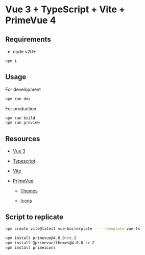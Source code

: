 # Vue 3 + TypeScript + Vite + PrimeVue 4

## Requirements

- node v20+

```bash
npm i
```

## Usage

For development

```bash
npm run dev
```

For production
```bash
npm run build
npm run preview
```

## Resources

- [Vue 3](https://vuejs.org/)

- [Typescript](https://www.typescriptlang.org/)

- [Vite](https://vitejs.dev/)

- [PrimeVue](https://primevue.org/)
	
	- [Themes](https://primevue.org/theming/styled/)

	- [Icons](https://primevue.org/icons/)

## Script to replicate

```bash
npm create vite@latest vue-boilerplate -- --template vue-ts
```

```bash
npm install primevue@4.0.0-rc.2
npm install @primevue/themes@4.0.0-rc.2
npm install primeicons
```
